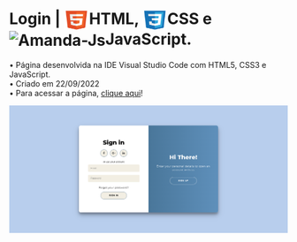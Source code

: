 # Login | <img align="center" alt="Amanda-HTML" height="35" width="45" src="https://raw.githubusercontent.com/devicons/devicon/master/icons/html5/html5-original.svg">HTML, <img align="center" alt="Amanda-CSS" height="35" width="45" src="https://raw.githubusercontent.com/devicons/devicon/master/icons/css3/css3-original.svg">CSS e <img align="center" alt="Amanda-Js" height="35" width="45" src="https://cdn.jsdelivr.net/gh/devicons/devicon/icons/javascript/javascript-original.svg">JavaScript.

• Página desenvolvida na IDE Visual Studio Code com HTML5, CSS3 e JavaScript. <br>
• Criado em 22/09/2022 <br>
• Para acessar a página, <a href="https://amandavsadev.github.io/login/index">clique aqui</a>!

<img align="center" alt="" src="signIN.png">
